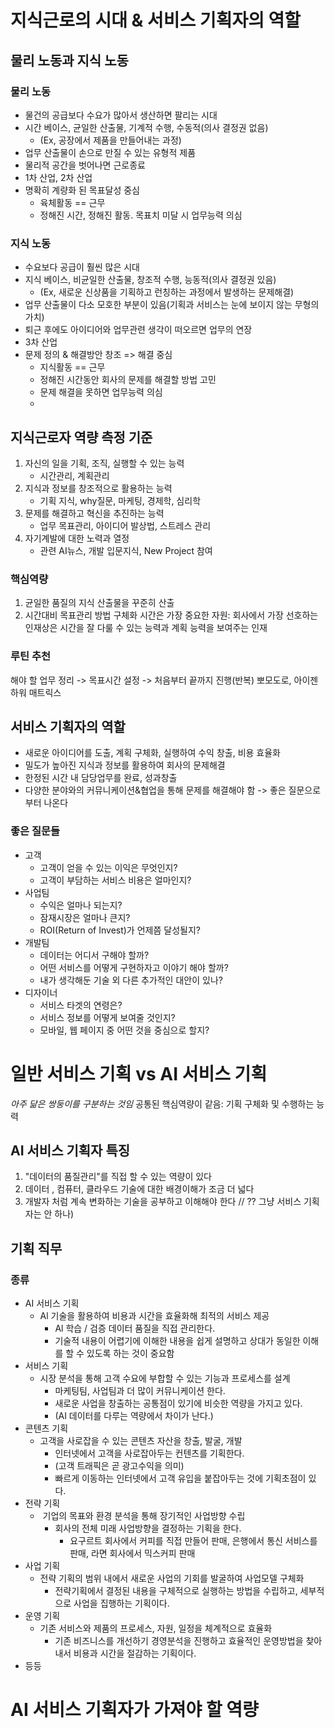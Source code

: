 # 지식근로의 시대 & 서비스 기획자의 역할

## 물리 노동과 지식 노동
### 물리 노동
- 물건의 공급보다 수요가 많아서 생산하면 팔리는 시대
- 시간 베이스, 균일한 산출물, 기계적 수행, 수동적(의사 결정권 없음)
	- (Ex, 공장에서 제품을 만들어내는 과정)
- 업무 산출물이 손으로 만질 수 있는 유형적 제품
- 물리적 공간을 벗어나면 근로종료
- 1차 산업, 2차 산업
- 명확히 계량화 된 목표달성 중심
	- 육체활동 == 근무
	- 정해진 시간, 정해진 활동. 목표치 미달 시 업무능력 의심
### 지식 노동
- 수요보다 공급이 훨씬 많은 시대
- 지식 베이스, 비균일한 산출물, 창조적 수행, 능동적(의사 결정권 있음)
	- (Ex, 새로운 신상품을 기획하고 런칭하는 과정에서 발생하는 문제해결)  
- ﻿﻿업무 산출물이 다소 모호한 부분이 있음(기획과 서비스는 눈에 보이지 않는 무형의 가치)  
- 퇴근 후에도 아이디어와 업무관련 생각이 떠오르면 업무의 연장
- 3차 산업
- 문제 정의 & 해결방안 창조 => 해결 중심
	- 지식활동 == 근무
	- 정해진 시간동안 회사의 문제를 해결할 방법 고민
	- 문제 해결을 못하면 업무능력 의심
	- 
## 지식근로자 역량 측정 기준
1. 자신의 일을 기획, 조직, 실행할 수 있는 능력
	- 시간관리, 계획관리
2. 지식과 정보를 창조적으로 활용하는 능력
	- 기획 지식, why질문, 마케팅, 경제학, 심리학
3. 문제를 해결하고 혁신을 추진하는 능력
	- 업무 목표관리, 아이디어 발상법, 스트레스 관리
4. 자기계발에 대한 노력과 열정
	- ﻿관련 AI뉴스, 개발 입문지식, New Project 참여
### 핵심역량
1. 균일한 품질의 지식 산출물을 꾸준히 산출
2. 시간대비 목표관리 방법 구체화
	시간은 가장 중요한 자원: 회사에서 가장 선호하는 인재상은 시간을 잘 다룰 수 있는 능력과 계획 능력을 보여주는 인재
### 루틴 추천
해야 할 업무 정리 -> 목표시간 설정 -> 처음부터 끝까지 진행(반복)
뽀모도로, 아이젠하워 매트릭스

## 서비스 기획자의 역할
- ﻿﻿새로운 아이디어를 도출, 계획 구체화, 실행하여 수익 창출, 비용 효율화
- ﻿﻿밀도가 높아진 지식과 정보를 활용하여 회사의 문제해결
- ﻿﻿한정된 시간 내 담당업무를 완료, 성과창출
- 다양한 분야와의 커뮤니케이션&협업을 통해 문제를 해결해야 함 -> 좋은 질문으로부터 나온다
### 좋은 질문들
- 고객
	- 고객이 얻을 수 있는 이익은 무엇인지?
	- 고객이 부담하는 서비스 비용은 얼마인지?
- 사업팀
	- 수익은 얼마나 되는지?
	- 잠재시장은 얼마나 큰지?
	- ROI(Return of Invest)가 언제쯤 달성될지?
- 개발팀
	- 데이터는 어디서 구해야 할까?
	- 어떤 서비스를 어떻게 구현하자고 이야기 해야 할까?
	- 내가 생각해둔 기술 외 다른 추가적인 대안이 있나?
- 디자이너
	- 서비스 타겟의 연령은?
	- 서비스 정보를 어떻게 보여줄 것인지?
	- 모바일, 웹 페이지 중 어떤 것을 중심으로 할지?

# 일반 서비스 기획 vs AI 서비스 기획
*아주 닮은 쌍둥이를 구분하는 것임*
공통된 핵심역량이 같음: 기획 구체화 및 수행하는 능력

## AI 서비스 기획자 특징
1. "데이터의 품질관리"를 직접 할 수 있는 역량이 있다
2. 데이터 , 컴퓨터, 클라우드 기술에 대한 배경이해가 조금 더 넓다
3. 개발자 처럼 계속 변화하는 기술을 공부하고 이해해야 한다 // ?? 그냥 서비스 기획자는 안 하나)

## 기획 직무
### 종류
- AI 서비스 기획
	- Al 기술을 활용하여 비용과 시간을 효율화해 최적의 서비스 제공
		- Al 학습 / 검증 데이터 품질을 직접 관리한다.
		- 기술적 내용이 어렵기에 이해한 내용을 쉽게 설명하고 상대가 동일한 이해를 할 수 있도록 하는 것이 중요함
- 서비스 기획
	- 시장 분석을 통해 고객 수요에 부합할 수 있는 기능과 프로세스를 설계
		- 마케팅팀, 사업팀과 더 많이 커뮤니케이션 한다.
		- 새로운 사업을 창출하는 공통점이 있기에 비슷한 역량을 가지고 있다.
		- (AI 데이터를 다루는 역량에서 차이가 난다.)
- 콘텐츠 기획
	- 고객을 사로잡을 수 있는 콘텐츠 자산을 창출, 발굴, 개발
		- 인터넷에서 고객을 사로잡아두는 컨텐츠를 기획한다.
		- (고객 트래픽은 곧 광고수익을 의미)
		- 빠르게 이동하는 인터넷에서 고객 유입을 붙잡아두는 것에 기획초점이 있다.
- 전략 기획
	-  기업의 목표와 환경 분석을 통해 장기적인 사업방향 수립
		- 회사의 전체 미래 사업방향을 결정하는 기획을 한다.
			- 요구르트 회사에서 커피를 직접 만들어 판매, 은행에서 통신 서비스를 판매, 라면 회사에서 믹스커피 판매
- 사업 기획
	- 전략 기획의 범위 내에서 새로운 사업의 기회를 발굴하여 사업모델 구체화
		- 전략기획에서 결정된 내용을 구체적으로 실행하는 방법을 수립하고, 세부적으로 사업을 집행하는 기획이다.
- 운영 기획
	- 기존 서비스와 제품의 프로세스, 자원, 일정을 체계적으로 효율화
		- 기존 비즈니스를 개선하기 경영분석을 진행하고 효율적인 운영방법을 찾아내서 비용과 시간을 절감하는 기획이다.
- 등등



# AI 서비스 기획자가 가져야 할 역량
